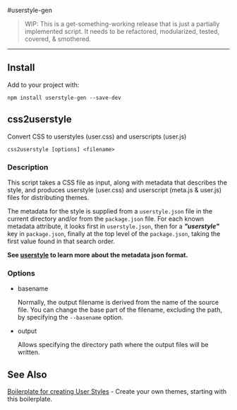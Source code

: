 #userstyle-gen

> WIP: This is a get-something-working release that is just a partially implemented script. It needs to be refactored, modularized, tested, covered, & smothered.

---

## Install

Add to your project with:

```shell
npm install userstyle-gen --save-dev
```

## css2userstyle

Convert CSS to userstyles (user.css) and userscripts (user.js)

```shell
css2userstyle [options] <filename>
```

### Description

This script takes a CSS file as input, along with metadata that describes the style, and produces userstyle (user.css) and userscript (meta.js & user.js) files for distributing themes.

The metadata for the style is supplied from a `userstyle.json` file in the current directory and/or from the `package.json` file. For each known metadata attribute, it looks first in `userstyle.json`, then for a **_"userstyle"_** key in `package.json`, finally at the top level of the `package.json`, taking the first value found in that search order.

**See [userstyle](userstyle.md) to learn more about the metadata json format.**

### Options

- basename <filename>

  Normally, the output filename is derived from the name of the source file. You can change the base part of the filename, excluding the path, by specifying the `--basename` option.

- output <directory>

  Allows specifying the directory path where the output files will be written.

## See Also

[Boilerplate for creating User Styles](https://github.com/simsrw73/boilerplate-userstyle-theme#readme) - Create your own themes, starting with this boilerplate.
